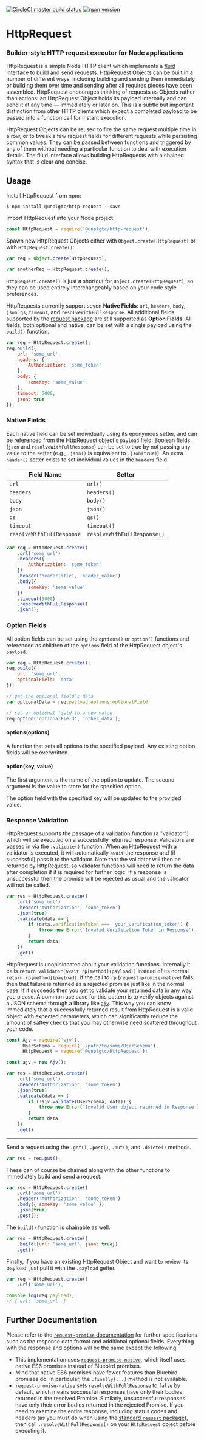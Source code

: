 [![CircleCI master build status](https://img.shields.io/circleci/project/github/unplgtc/HttpRequest/master.svg?label=master&logo=circleci)](https://circleci.com/gh/unplgtc/HttpRequest/tree/master)
[![npm version](https://img.shields.io/npm/v/@unplgtc/http-request.svg)](https://www.npmjs.com/package/@unplgtc/http-request)

# HttpRequest

### Builder-style HTTP request executor for Node applications

HttpRequest is a simple Node HTTP client which implements a [fluid interface](https://en.wikipedia.org/wiki/Fluent_interface) to build and send requests. HttpRequest Objects can be built in a number of different ways, including building and sending them immediately or building them over time and sending after all requires pieces have been assembled. HttpRequest encourages thinking of requests as Objects rather than actions: an HttpRequest Object holds its payload internally and can send it at any time — immediately or later on. This is a subtle but important distinction from other HTTP clients which expect a completed payload to be passed into a function call for instant execution.

HttpRequest Objects can be reused to fire the same request multiple time in a row, or to tweak a few request fields for different requests while persisting common values. They can be passed between functions and triggered by any of them without needing a particular function to deal with execution details. The fluid interface allows building HttpRequests with a chained syntax that is clear and concise.

## Usage

Install HttpRequest from npm:

```
$ npm install @unplgtc/http-request --save
```

Import HttpRequest into your Node project:

```js
const HttpRequest = require('@unplgtc/http-request');
```

Spawn new HttpRequest Objects either with `Object.create(HttpRequest)` or with `HttpRequest.create()`:

```js
var req = Object.create(HttpRequest);

var anotherReq = HttpRequest.create();
```

`HttpRequest.create()` is just a shortcut for `Object.create(HttpRequest)`, so they can be used entirely interchangeably based on your code style preferences.

HttpRequests currently support seven **Native Fields**: `url`, `headers`, `body`, `json`, `qs`, `timeout`, and `resolveWithFullResponse`. All additional fields supported by the [request package](https://www.npmjs.com/package/request) are still supported as **Option Fields**. All fields, both optional and native, can be set with a single payload using the `build()` function.

```js
var req = HttpRequest.create();
req.build({
	url: 'some_url',
	headers: {
		Authorization: 'some_token'
	},
	body: {
		someKey: 'some_value'
	},
	timeout: 5000,
	json: true
});
```

### Native Fields

Each native field can be set individually using its eponymous setter, and can be referenced from the HttpRequest object's `payload` field. Boolean fields (`json` and `resolveWithFullResponse`) can be set to true by not passing any value to the setter (e.g., `.json()` is equivalent to `.json(true)`). An extra `header()` setter exists to set individual values in the `headers` field.

| Field Name                | Setter                         |
| ------------------------- | ------------------------------ |
| `url`                     | `url()`                        |
| `headers`                 | `headers()`                    |
| `body`                    | `body()`                       |
| `json`                    | `json()`                       |
| `qs`                      | `qs()`                         |
| `timeout`                 | `timeout()`                    |
| `resolveWithFullResponse` | `resolveWithFullResponse()`    |

```js
var req = HttpRequest.create()
	.url('some_url')
	.headers({
		Authorization: 'some_token'
	})
	.header('headerTitle', 'header_value')
	.body({
		someKey: 'some_value'
	})
	.timeout(3000)
	.resolveWithFullResponse()
	.json();
```

### Option Fields

All option fields can be set using the `options()` or `option()` functions and referenced as children of the `options` field of the HttpRequest object's `payload`.

```js
var req = HttpRequest.create();
req.build({
	url: 'some_url',
	optionalField: 'data'
});

// get the optional field's data
var optionalData = req.payload.options.optionalField;

// set an optional field to a new value
req.option('optionalField', 'other_data');
```

#### options(options)

A function that sets all options to the specified payload. Any existing option fields will be overwritten.

#### option(key, value)

The first argument is the name of the option to update. The second argument is the value to store for the specified option.

The option field with the specified key will be updated to the provided value.

### Response Validation

HttpRequest supports the passage of a validation function (a "validator") which will be executed on a successfully returned response. Validators are passed in via the `.validate()` function. When an HttpRequest with a validator is executed, it will automatically `await` the response and (if successful) pass it to the validator. Note that the validator will then be returned by HttpRequest, so validator functions will need to return the data after completion if it is required for further logic. If a response is unsuccessful then the promise will be rejected as usual and the validator will not be called.

```js
var res = HttpRequest.create()
    .url('some_url')
    .header('Authorization', 'some_token')
    .json(true)
    .validate(data => {
        if (data.verificationToken === 'your_verification_token') {
        	throw new Error('Invalid Verification Token in Response');
        }
        return data;
    })
    .get()
```

HttpRequest is unopinionated about your validation functions. Internally it calls `return validator(await rp[method](payload))` instead of its normal `return rp[method](payload)`. If the call to `rp` (`request-promise-native`) fails then that failure is returned as a rejected promise just like in the normal case. If it succeeds then you get to validate your returned data in any way you please. A common use case for this pattern is to verify objects against a JSON schema through a library like [`ajv`](https://github.com/epoberezkin/ajv). This way you can know immediately that a successfully returned result from HttpRequest is a valid object with expected parameters, which can significantly reduce the amount of saftey checks that you may otherwise need scattered throughout your code.

```js
const Ajv = require('ajv'),
      UserSchema = require('./path/to/some/UserSchema'),
      HttpRequest = require('@unplgtc/HttpRequest');

const ajv = new Ajv();

var res = HttpRequest.create()
    .url('some_url')
    .header('Authorization', 'some_token')
    .json(true)
    .validate(data => {
		if (!ajv.validate(UserSchema, data)) {
			throw new Error('Invalid User object returned in Response');
		}
        return data;
    })
    .get()
```

---

Send a request using the `.get()`, `.post()`, `.put()`, and `.delete()` methods.

```js
var res = req.put();
```

These can of course be chained along with the other functions to immediately build and send a request.

```js
var res = HttpRequest.create()
	.url('some_url')
	.header('Authorization', 'some_token')
	.body({ someKey: 'some_value' })
	.json(true)
	.post();
```

The `build()` function is chainable as well.

```js
var res = HttpRequest.create()
	.build({url: 'some_url', json: true})
	.get();
```

Finally, if you have an existing HttpRequest Object and want to review its payload, just pull it with the `.payload` getter.

```js
var req = HttpRequest.create()
	.url('some_url');

console.log(req.payload);
// { url: 'some_url' }
```

## Further Documentation

Please refer to the [`request-promise` documentation](https://www.npmjs.com/package/request-promise) for further specifications such as the response data format and additional optional fields. Everything with the response and options will be the same except the following:

- This implementation uses [`request-promise-native`](https://www.npmjs.com/package/request-promise-native), which itself uses native ES6 promises instead of Bluebird promises.
- Mind that native ES6 promises have fewer features than Bluebird promises do. In particular, the `.finally(...)` method is not available.
- `request-promise-native` sets `resolveWithFullResponse` to `false` by default, which means successful responses have only their bodies returned in the resolved Promise. Similarly, unsuccessful responses have only their error bodies returned in the rejected Promise. If you need to examine the entire response, including status codes and headers (as you must do when using the [standard `request` package](https://www.npmjs.com/package/request)), then call `.resolveWithFullResponse()` on your `HttpRequest` object before executing it.
